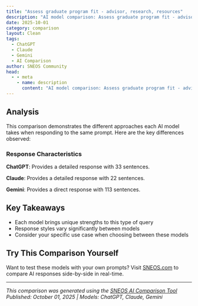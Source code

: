 ```yaml
---
title: "Assess graduate program fit - advisor, research, resources"
description: "AI model comparison: Assess graduate program fit - advisor, research, resources..."
date: 2025-10-01
category: comparison
layout: Clean
tags:
  - ChatGPT
  - Claude
  - Gemini
  - AI Comparison
author: SNEOS Community
head:
  - - meta
    - name: description
      content: "AI model comparison: Assess graduate program fit - advisor, research, resources..."
---
```


<ChatComparison
  title="Assess graduate program fit - advisor, research, resources"
  prompt="Assess graduate program fit - advisor, research, resources"
  :responses='{"ChatGPT": "Assessing the fit of a graduate program involves evaluating several key factors to ensure the program aligns well with your academic interests, career goals, and personal preferences. The three critical dimensions you mentioned\u2014advisor, research, and resources\u2014are central to making an informed decision. Here\u2019s how to assess each:\n\n### 1. Advisor Fit\nYour advisor will significantly impact your graduate experience and future career, so finding the right mentor is crucial.\n\n- **Research Interests Alignment**: \n Ensure the prospective advisor\u2019s research aligns closely with your interests and goals. Review their recent publications, projects, and the lab\u2019s focus.\n\n- **Advising Style and Mentorship**: \n Consider the advisor\u2019s mentorship style. Some are hands-on and provide regular guidance, while others expect independence. Talk to current or former students to understand their experiences.\n\n- **Advisor Reputation and Network**: \n An advisor with a strong reputation and extensive professional network can open doors for collaborations, conferences, and job placements.\n\n- **Funding Availability**: \n Check if the advisor has funding to support your research, including stipends, fellowships, or assistantships.\n\n- **Compatibility and Communication**: \n A good interpersonal match and clear communication style are important for a productive working relationship.\n\n### 2. Research Opportunities\nThe quality and scope of research opportunities directly affect your training and professional growth.\n\n- **Program Research Strengths**: \n Identify whether the program is known for excellence in your specific area of interest. Look at faculty publications, research centers, and ongoing projects.\n\n- **Lab Culture and Size**: \n Consider the dynamics of research groups or labs. Smaller labs may offer more personalized mentorship, while larger ones might have more resources but less individual attention.\n\n- **Interdisciplinary Collaboration**: \n Check if the program encourages cross-department or cross-institution collaborations that could enrich your research.\n\n- **Access to Conferences and Workshops**: \n Opportunities to present your work and engage with the broader academic community are valuable for professional development.\n\n- **Graduate Student Success**: \n Investigate the career trajectories of recent graduates to gauge the program\u2019s effectiveness.\n\n### 3. Resources and Infrastructure\nAdequate resources ensure you can conduct your research efficiently and support your academic progress.\n\n- **Laboratory Facilities and Equipment**: \n Access to up-to-date, relevant laboratories and equipment is essential for experimental or technical research.\n\n- **Library and Learning Resources**: \n Comprehensive library holdings, databases, and software tools support your learning and research.\n\n- **Funding and Financial Support**: \n Availability of assistantships, fellowships, travel grants, and emergency funds can relieve financial stress.\n\n- **Professional Development Services**: \n Workshops on grant writing, teaching, career planning, and communication improve your skills beyond research.\n\n- **Community and Support Services**: \n Consider mental health services, student organizations, housing, and other supports that contribute to overall well-being.\n\n---\n\n### Additional Tips for Assessment\n- **Visit the Campus and Meet People**: \n If possible, visit the program to meet faculty, current students, and staff. This provides nuanced insights beyond what\u2019s online.\n\n- **Review Program Requirements and Culture**: \n Match program course requirements, exam formats, and overall culture with your learning style and preferences.\n\n- **Consider Location and Lifestyle**: \n The city or town where the university is located can affect your quality of life.\n\nBy carefully evaluating these factors, you can select a graduate program that supports your academic ambitions, fosters your professional growth, and provides a supportive environment.", "Claude": "I\u0027ll help you assess graduate program fit across these three critical dimensions. Here\u0027s a framework to evaluate each:\n\n## **Advisor Fit**\n\n**Research Questions to Ask:**\n- Does their research trajectory align with your interests?\n- Are they actively publishing and securing funding?\n- What\u0027s their mentoring philosophy and style?\n- How many current students do they have?\n- What are recent graduates doing now?\n\n**Red Flags:**\n- Unresponsive to emails\n- Students seem unhappy/stressed\n- No recent publications or funding\n- Overly controlling or hands-off approach\n- High student turnover\n\n## **Research Alignment**\n\n**Evaluate:**\n- **Current projects**: Can you contribute meaningfully?\n- **Future directions**: Room for your independent ideas?\n- **Methodology match**: Quantitative vs. qualitative preferences\n- **Interdisciplinary opportunities**: If that\u0027s your interest\n- **Collaboration potential**: With other faculty/institutions\n\n**Questions for Current Students:**\n- How much independence do you have in choosing research topics?\n- Are there opportunities to lead projects?\n- How collaborative is the research environment?\n\n## **Resources Assessment**\n\n**Funding:**\n- Guaranteed funding duration and amount\n- TA/RA opportunities\n- Conference/research travel support\n- Summer funding availability\n\n**Infrastructure:**\n- Lab equipment and facilities\n- Library resources and database access\n- Computing resources\n- Office/workspace quality\n\n**Professional Development:**\n- Career services for graduate students\n- Professional development workshops\n- Industry connections\n- Alumni network strength\n\n## **Evaluation Strategy**\n\n1. **Visit if possible** - Nothing beats in-person assessment\n2. **Talk to multiple current students** - Get diverse perspectives\n3. **Review recent dissertations** from the program\n4. **Check advisor\u0027s recent grant activity** and publications\n5. **Assess program culture** - competitive vs. collaborative\n\n**Key Questions to Ask Yourself:**\n- Can I see myself working closely with this advisor for 4-6 years?\n- Will this program prepare me for my career goals?\n- Are there backup options if my first-choice advisor doesn\u0027t work out?\n\nWould you like me to dive deeper into any of these areas or help you develop specific questions for programs you\u0027re considering?", "Gemini": "Okay, let\u0027s break down how to assess the fit of a graduate program based on advisor, research, and resources. This is a crucial process because it significantly impacts your success and happiness in graduate school.\n\n**I. Advisor Fit**\n\nThis is arguably the **most important** factor. Your advisor will be your mentor, research supervisor, and often a major advocate for your career. A bad advisor relationship can make graduate school miserable, even with great research and resources.\n\n**A. Assessing Compatibility (Before Applying):**\n\n* **Research Interests Alignment:**\n * **Read their Recent Publications:** Start with the most recent ones. Do these excite you? Can you see yourself contributing to this area? Look for patterns or emerging themes in their work.\n * **Website/Lab Page Review:** Does their lab website clearly outline current research projects? Look for information on ongoing studies, publications, and lab culture.\n * **Talk to Current/Former Students (if possible):** This is the *gold standard* for information. Be tactful and respectful, but ask about:\n * Advisor\u0027s mentoring style (hands-on vs. hands-off).\n * Frequency of meetings and feedback.\n * Advisor\u0027s accessibility.\n * Advisor\u0027s support for student development (conferences, networking, career advice).\n * Lab culture and dynamics.\n * Any challenges or areas for improvement. Even positive responses can be revealing if you ask probing questions.\n* **Mentoring Style:**\n * **Hands-on vs. Hands-off:** Do you thrive with close supervision or do you prefer independence? There\u0027s no right or wrong answer, but you need to know what works best for you.\n * **Feedback Style:** Is the advisor direct and critical, or more encouraging and supportive? Consider how you respond to feedback.\n * **Communication Style:** Are they responsive to emails? Do they prefer in-person meetings or other forms of communication?\n* **Advisor\u0027s Track Record:**\n * **Student Success:** Where have their former students gone after graduating (academic positions, industry jobs, etc.)? This indicates their ability to mentor students towards specific career paths. Look for publications where students are first author.\n * **Funding History:** Has the advisor consistently secured funding for their research? Lack of funding can impact research progress and potentially your stipend. Look for NIH, NSF, and other major funding sources.\n* **Potential Projects:**\n * **Identify Specific Projects:** Don\u0027t just say \u0022I\u0027m interested in your research.\u0022 Identify specific projects you\u0027d like to work on and explain why. This shows you\u0027ve done your homework.\n\n**B. Assessing Compatibility (During Interviews/Visits):**\n\n* **Ask Targeted Questions:**\n * \u0022What are your expectations for graduate students in your lab?\u0022\n * \u0022How frequently do you meet with students?\u0022\n * \u0022What are the biggest challenges facing your field right now?\u0022 (This gauges their intellectual curiosity and vision.)\n * \u0022How do you support students in presenting their work at conferences?\u0022\n * \u0022What are your thoughts on work-life balance?\u0022 (Be careful with this one \u2013 phrase it delicately.)\n * \u0022What are the most important qualities you look for in a graduate student?\u0022\n* **Observe Interactions:**\n * **Lab Meetings:** If possible, attend a lab meeting to observe the dynamics between the advisor and their students.\n * **Informal Conversations:** Pay attention to how the advisor interacts with you and other students during informal settings (lunches, tours, etc.).\n* **Trust Your Gut:** Do you feel a connection with the advisor? Do you feel comfortable asking them questions? Do you feel like they genuinely care about your development?\n\n**II. Research Fit**\n\nThe research you\u0027ll be doing for several years, so it needs to be something you\u0027re passionate about.\n\n**A. Assessing Research Interests:**\n\n* **Depth vs. Breadth:** Are you drawn to a very specific area, or are you more interested in exploring a broader field? Make sure the program offers the level of focus you desire.\n* **Novelty and Impact:** Is the research pushing the boundaries of knowledge? Does it have the potential to make a real-world impact?\n* **Interdisciplinary Opportunities:** Are there opportunities to collaborate with researchers from other disciplines? This can broaden your skills and perspectives.\n* **Research Environment:** Is the department known for fostering collaboration and innovation?\n* **Availability of Projects:** Does the professor have funding for projects aligned with your interests?\n\n**B. Assessing Lab Fit:**\n\n* **Lab Culture:** Is it collaborative or competitive? Do students work independently or in teams?\n* **Lab Equipment and Resources:** Does the lab have the necessary equipment and resources to support your research?\n* **Data Availability:** Will you have access to the data you need to conduct your research?\n* **Collaboration:**\n * **Internal:** Are there other faculty within the department whose research complements yours?\n * **External:** Does the lab collaborate with other universities, research institutions, or companies?\n\n**III. Resource Fit**\n\nA program\u0027s resources can significantly impact your ability to succeed.\n\n**A. Assessing Program Resources:**\n\n* **Funding:**\n * **Stipend:** Is the stipend sufficient to cover your living expenses? Consider the cost of living in the area.\n * **Tuition Waivers:** Does the program offer tuition waivers?\n * **Travel Funding:** Does the program provide funding for conferences and workshops?\n * **Internal Grants:** Are there opportunities to apply for internal grants to support your research?\n* **Facilities and Equipment:**\n * **Lab Space:** Is the lab space adequate and well-equipped?\n * **Core Facilities:** Does the university have core facilities that provide access to specialized equipment and expertise?\n * **Libraries:** Does the university have a comprehensive library system with access to relevant journals and databases?\n * **Computational Resources:** Are there sufficient computational resources (e.g., high-performance computing clusters) available?\n* **Professional Development:**\n * **Workshops:** Does the program offer workshops on topics such as grant writing, scientific communication, and career development?\n * **Career Services:** Does the university have a career services center that provides support for job searching and career planning?\n * **Mentoring Programs:** Are there formal mentoring programs available?\n* **Community and Support:**\n * **Student Organizations:** Are there student organizations related to your field of study or interests?\n * **Diversity and Inclusion Initiatives:** Does the program have initiatives to promote diversity and inclusion?\n * **Mental Health Services:** Are mental health services readily available to students?\n* **Location:**\n * **Cost of Living:** As mentioned, consider the cost of living in the area.\n * **Job Market:** Are there opportunities for internships or part-time jobs in your field?\n * **Social and Cultural Amenities:** Does the location offer the social and cultural amenities that are important to you? (e.g. outdoors activities, access to museums and theaters)\n\n**How to Gather Information:**\n\n* **Program Websites:** Thoroughly review the program website for information on faculty, research, curriculum, and resources.\n* **Faculty Websites:** Explore the websites of individual faculty members to learn more about their research interests and publications.\n* **Publications Databases:** Use databases like PubMed, Web of Science, or Scopus to search for faculty publications.\n* **Contact Current Students:** Reach out to current students in the program and ask them about their experiences. Most programs will happily connect you to current students.\n* **Attend Virtual Information Sessions:** Many programs host virtual information sessions where you can ask questions and learn more about the program.\n* **Visit the Campus (If Possible):** If possible, visit the campus to meet with faculty, tour the facilities, and get a feel for the program\u0027s environment. This is usually part of the interview process.\n\n**A Checklist for Assessing Fit:**\n\n* **Advisor:**\n * [ ] Research alignment\n * [ ] Mentoring style compatibility\n * [ ] Track record of student success\n * [ ] Funding history\n * [ ] Communication style\n* **Research:**\n * [ ] Excitement about research area\n * [ ] Availability of relevant projects\n * [ ] Lab culture\n * [ ] Resources (equipment, data)\n * [ ] Opportunities for collaboration\n* **Resources:**\n * [ ] Adequate stipend\n * [ ] Tuition waiver\n * [ ] Travel funding\n * [ ] Professional development opportunities\n * [ ] Community and support\n * [ ] Suitable location\n\n**Final Thoughts:**\n\n* **Be Proactive:** Don\u0027t be afraid to reach out to faculty and students with questions.\n* **Be Realistic:** No program is perfect. Prioritize the factors that are most important to you.\n* **Trust Your Instincts:** Choose a program where you feel like you can thrive both academically and personally.\n* **Consider Alternatives:** Have a backup plan in case your top choice doesn\u0027t work out.\n\nBy carefully assessing these factors, you can increase your chances of finding a graduate program that is a good fit for your needs and goals. Good luck!\n"}' 
  published-date="11:52"
/>

## Analysis

This comparison demonstrates the different approaches each AI model takes when responding to the same prompt. Here are the key differences observed:

### Response Characteristics

**ChatGPT**: Provides a detailed response with 33 sentences. 

**Claude**: Provides a detailed response with 22 sentences. 

**Gemini**: Provides a direct response with 113 sentences. 

## Key Takeaways

- Each model brings unique strengths to this type of query
- Response styles vary significantly between models
- Consider your specific use case when choosing between these models

## Try This Comparison Yourself

Want to test these models with your own prompts? Visit [SNEOS.com](https://sneos.com) to compare AI responses side-by-side in real-time.

---

*This comparison was generated using the [SNEOS AI Comparison Tool](https://sneos.com)*
*Published: October 01, 2025 | Models: ChatGPT, Claude, Gemini*
